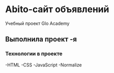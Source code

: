 # Abito-сайт объявлений
Учебный проект Glo Academy

## Выполнила проект -я

### Технологии в проекте
-HTML
-CSS
-JavaScript
-Normalize
